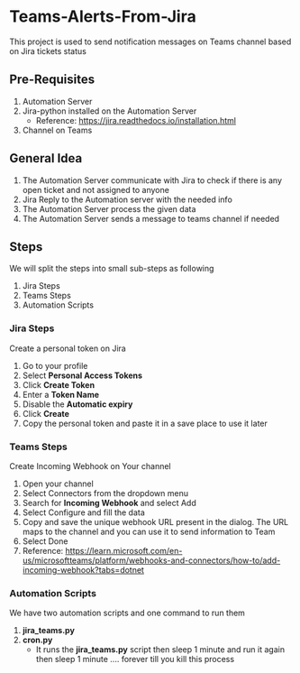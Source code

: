 # Teams-Alerts-From-Jira
This project is used to send notification messages on Teams channel based on Jira tickets status

## Pre-Requisites
1. Automation Server
2. Jira-python installed on the Automation Server
    - Reference: https://jira.readthedocs.io/installation.html
3. Channel on Teams

## General Idea
1. The Automation Server communicate with Jira to check if there is any open ticket and not assigned to anyone
2. Jira Reply to the Automation server with the needed info
3. The Automation Server process the given data 
4. The Automation Server sends a message to teams channel if needed

## Steps
We will split the steps into small sub-steps as following

1. Jira Steps
2. Teams Steps
3. Automation Scripts

### Jira Steps
Create a personal token on Jira
  1. Go to your profile
  2. Select **Personal Access Tokens**
  3. Click **Create Token**
  4. Enter a **Token Name**
  5. Disable the **Automatic expiry**
  6. Click **Create**
  7. Copy the personal token and paste it in a save place to use it later

### Teams Steps
Create Incoming Webhook on Your channel
  1. Open your channel
  2. Select Connectors from the dropdown menu
  3. Search for **Incoming Webhook** and select Add
  4. Select Configure and fill the data
  5. Copy and save the unique webhook URL present in the dialog. The URL maps to the channel and you can use it to send information to Team
  6. Select Done
  7. Reference: https://learn.microsoft.com/en-us/microsoftteams/platform/webhooks-and-connectors/how-to/add-incoming-webhook?tabs=dotnet

### Automation Scripts
We have two automation scripts and one command to run them
1. **jira_teams.py**
2. **cron.py**
    - It runs the **jira_teams.py** script then sleep 1 minute and run it again then sleep 1 minute .... forever till you kill this process

